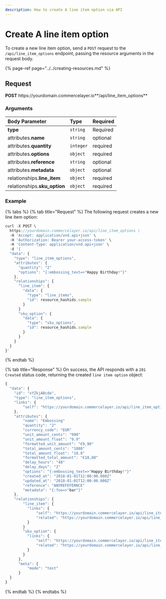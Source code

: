 ```yaml
---
description: How to create A line item option via API
---
```


# Create A line item option

To create a new line item option, send a `POST` request to the `/api/line_item_options` endpoint, passing the resource arguments in the request body.

{% page-ref page="../../creating-resources.md" %}

## Request

**POST** https://<i></i>yourdomain.commercelayer.io**/api/line_item_options**

### Arguments

| Body Parameter | Type | Required |
| :--- | :--- | :--- |
| **type** | `string` | Required |
| attributes.**name** | `string` | optional |
| attributes.**quantity** | `integer` | required |
| attributes.**options** | `object` | required |
| attributes.**reference** | `string` | optional |
| attributes.**metadata** | `object` | optional |
| relationships.**line_item** | `object` | required |
| relationships.**sku_option** | `object` | required |

### Example

{% tabs %}
{% tab title="Request" %}
The following request creates a new line item option:

```javascript
curl -X POST \
  https://yourdomain.commercelayer.io/api/line_item_options \
  -H 'Accept: application/vnd.api+json' \
  -H 'Authorization: Bearer your-access-token' \
  -H 'Content-Type: application/vnd.api+json' \
  -d '{
  "data": {
    "type": "line_item_options",
    "attributes": {
      "quantity": "2"
      "options": "{:embossing_text=>"Happy Birthday!"}"
    },
    "relationships": {
      "line_item": {
        "data": {
          "type": "line_items",
          "id": resource_hashids.sample
        }
      }
      "sku_option": {
        "data": {
          "type": "sku_options",
          "id": resource_hashids.sample
        }
      }
    }
  }
}'
```
{% endtab %}

{% tab title="Response" %}
On success, the API responds with a `201 Created` status code, returning the created `line item option` object:

```javascript
{
  "data": {
    "id": "xYZkjABcde",
    "type": "line_item_options",
    "links": {
        "self": "https://yourdomain.commercelayer.io/api/line_item_options/xYZkjABcde"
    },
    "attributes": {
        "name": "Embossing"
        "quantity": "2"
        "currency_code": "EUR"
        "unit_amount_cents": "990"
        "unit_amount_float": "9.9"
        "formatted_unit_amount": "€9,90"
        "total_amount_cents": "1880"
        "total_amount_float": "18.8"
        "formatted_total_amount": "€18,80"
        "delay_hours": "48"
        "delay_days": "2"
        "options": "{:embossing_text=>"Happy Birthday!"}"
        "created_at": "2018-01-01T12:00:00.000Z"
        "updated_at": "2018-01-01T12:00:00.000Z"
        "reference": "ANYREFEFERNCE"
        "metadata": "{:foo=>"bar"}"
    },
    "relationships": {
        "line_item": {
          "links": {
              "self": "https://yourdomain.commercelayer.io/api/line_item_options/xYZkjABcde/relationships/line_item",
              "related": "https://yourdomain.commercelayer.io/api/line_item_options/xYZkjABcde/line_item"
          }
        }
        "sku_option": {
          "links": {
              "self": "https://yourdomain.commercelayer.io/api/line_item_options/xYZkjABcde/relationships/sku_option",
              "related": "https://yourdomain.commercelayer.io/api/line_item_options/xYZkjABcde/sku_option"
          }
        }
      },
      "meta": {
          "mode": "test"
      }
  }
}
```
{% endtab %}
{% endtabs %}
